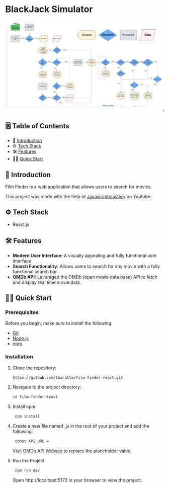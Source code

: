 # BlackJack Simulator

![Sample Image](https://github.com/tbaratta/BlackJack_SFML/blob/main/images/flow_diagram.png)



## 🗒️ Table of Contents

- 🤖 [Introduction](#introduction)
- ⚙️ [Tech Stack](#tech-stack)
- 🛠️ [Features](#features)
- 🏃‍♂️ [Quick Start](#quick-start)

## 🤖 Introduction <a name="introduction"></a>

Film Finder is a web application that allows users to search for movies.

This project was made with the help of [Javascriptmastery](https://www.youtube.com/@javascriptmastery) on Youtube.

## ⚙️ Tech Stack <a name="tech-stack"></a>

- React.js

## 🛠️ Features <a name="features"></a>

- **Modern User Interface:** A visually appealing and fully functional user interface.
- **Search Functionality:** Allows users to search for any movie with a fully functional search bar.
- **OMDb API:** Leveraged the OMDb (open movie data base) API to fetch and display real time movie data.

## 🏃‍♂️ Quick Start <a name="quick-start"></a>

### Prerequisites <a name="prerequisites"></a>

Before you begin, make sure to install the following:

- [Git](https://git-scm.com/)
- [Node.js](https://nodejs.org/en)
- [npm](https://www.npmjs.com/)

### Installation <a name="installation"></a>

1. Clone the repository:

    ```bash
    https://github.com/tbaratta/film-finder-react.git
    ```

2. Navigate to the project directory:

    ```bash
    cd film-finder-react
    ```

3. Install npm:
   ```bash
    npm install
    ```
4. Create a new file named .js in the root of your project and add the following:
   ```bash
    const API_URL = 
    ```
   Visit [OMDb API Website](https://www.omdbapi.com/apikey.aspx) to replace the placeholder value.

5. Run the Project
   ```bash
    npm run dev
    ```
   Open http://localhost:5173 in your browser to view the project.

